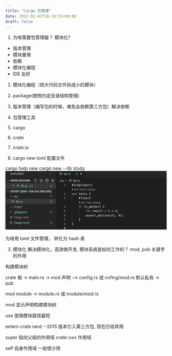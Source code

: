 ```yaml
---
title: "Cargo 包管理"
date: 2022-02-02T18:19:53+08:00
draft: false 
---
```

1. 为啥需要包管理器？ 模块化?
* 版本管理
* 模块重用
* 依赖
* 模块化编程
* IDE 友好

1. 模块化编程（把大代码文件拆成小的模块）
2. package(按照约定目录结构管理)
3. 版本管理（编写包的时候，难免会依赖第三方包）解决依赖
4. 包管理工具
5. cargo
6. crate
7. crate.io

8. cargo new
toml 配置文件

cargo help new
cargo new --lib study
![](https://raw.githubusercontent.com/crwkey/pics/master/img/20220202191451.png)

为啥用 toml 文件管理， 转化为 hash 表

3. 模块化
解决模块化，高效做开发, 模块系统是如何工作的？
mod, pub 关键字的作用

构建模块树

crate 根 -> main.rs -> mod 声明 —> config.rs 或 cofing/mod.rs
默认私有 -> pub

mod module -> module.rs 或 module/mod.rs


mod 显示声明构建模块树

use 使用模块路径最短

extern crate rand  --2015 版本引入第三方包, 现在已经弃用

super 指向父级的作用域
crate::xxx 作用域

self 自身作用域 一般很少用
